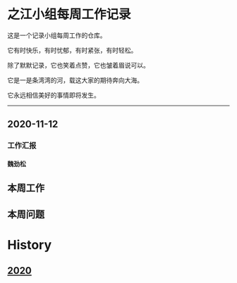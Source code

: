 # 之江小组每周工作记录

这是一个记录小组每周工作的仓库。

它有时快乐，有时忧郁，有时紧张，有时轻松。

除了默默记录，它也笑着点赞，它也皱着眉说可以。

它是一是条湾湾的河，载这大家的期待奔向大海。

它永远相信美好的事情即将发生。

---

## 2020-11-12
### 工作汇报
#### 魏劲松

本周工作
---


本周问题
---

# History
## [2020](https://github.com/IMESNNGroup/meeting_record/history/2020)
